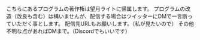 こちらにあるプログラムの著作権は望月ライトに帰属します。
プログラムの改造（改良も含む）は構いませんが、配信する場合はツイッターにDMで一言断っていただく事とします。
配信先URLもお願いします。（私が見たいので）
その他不明な点があればDMまで。（Discordでもいいです）
